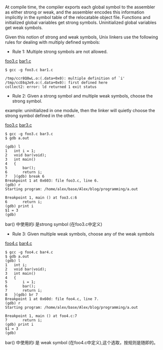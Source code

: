 
At compile time, the compiler exports each global symbol to the assembler as either strong or weak, and the assembler encodes this information implicitly in
the symbol table of the relocatable object file. Functions and initialized global variables get strong symbols. Uninitialized global variables get weak symbols.


Given this notion of strong and weak symbols, Unix linkers use the following rules for dealing with multiply defined symbols:

* Rule 1: Multiple strong symbols are not allowed.

[foo3.c](foo3.c) [bar1.c](bar1.c)

```
$ gcc -g foo3.c bar1.c

/tmp/ccr8Q0wL.o:(.data+0x0): multiple definition of `i'
/tmp/ccE6qJe9.o:(.data+0x0): first defined here
collect2: error: ld returned 1 exit status

```

* Rule 2: Given a strong symbol and multiple weak symbols, choose the strong symbol.

example:  uninitialized in one module, then the linker will quietly choose the strong symbol defined in the other.

[foo3.c](foo3.c) [bar3.c](bar3.c)

```
$ gcc -g foo3.c bar3.c
$ gdb a.out

(gdb) l
1	int i = 1;
2	void bar(void);
3	int main()
4	{
5	    bar();
6	    return i;
7	}(gdb) break 6
Breakpoint 1 at 0x603: file foo3.c, line 6.
(gdb) r
Starting program: /home/alex/base/Alex/blog/programming/a.out 

Breakpoint 1, main () at foo3.c:6
6	    return i;
(gdb) print i
$1 = 3
(gdb) 

```
bar() 中使用的i 是strong symbol (在foo3.c中定义)


* Rule 3: Given multiple weak symbols, choose any of the weak symbols

[foo4.c](foo4.c) [bar4.c](bar4.c)

```
$ gcc -g foo4.c bar4.c
$ gdb a.out
(gdb) l
1	int i;
2	void bar(void);
3	int main()
4	{
5	    i = 1;
6	    bar();
7	    return i;
8	}(gdb) br 7
Breakpoint 1 at 0x60d: file foo4.c, line 7.
(gdb) r
Starting program: /home/alex/base/Alex/blog/programming/a.out 

Breakpoint 1, main () at foo4.c:7
7	    return i;
(gdb) print i
$1 = 3
(gdb) 
```

bar() 中使用的i 是 weak symbol (在foo4.c中定义),这个选取，按规则是随即的。

